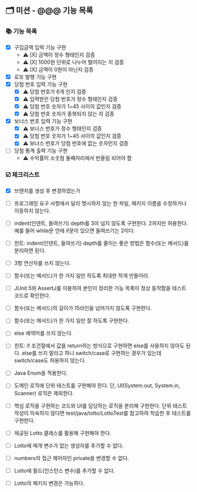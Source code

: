## 🗂 미션 - @@@ 기능 목록

###  📚 기능 목록

- [X] 구입금액 입력 기능 구현
  + ⚠️ [X] 금액이 정수 형태인지 검증
  + ⚠️ [X] 1000원 단위로 나누어 떨어지는 지 검증
  + ⚠️ [X] 금액이 0원이 아닌지 검증 
- [X] 로또 발행 기능 구현
- [x] 당첨 번호 입력 기능 구현
  + [x] ⚠️ 당첨 번호가 6개 인지 검증
  + [x] ⚠️ 입력받은 당첨 번호가 정수 형태인지 검증
  + [x] ⚠️ 당첨 번호 숫자가 1~45 사이의 값인지 검증
  + [x] ⚠️ 당첨 번호 숫자가 중복되지 않는 지 검증
- [x] 보너스 번호 입력 기능 구현
  + [x] ⚠️ 보너스 번호가 정수 형태인지 검증
  + [x] ⚠️ 당첨 번호 숫자가 1~45 사이의 값인지 검증
  + [x] ⚠️ 보너스 번호가 당첨 번호에 없는 숫자인지 검증
- [ ] 당첨 통계 출력 기능 구현
  + ⚠️ 수익률이 소숫점 둘째자리에서 반올림 되어야 함


###  ☑️ 체크리스트

- [x] 브랜치를 생성 후 변경하였는가
- [ ] 프로그래밍 요구 사항에서 달리 명시하지 않는 한 파일, 패키지 이름을 수정하거나 이동하지 않는다.
- [ ] indent(인덴트, 들여쓰기) depth를 3이 넘지 않도록 구현한다. 2까지만 허용한다.
  예를 들어 while문 안에 if문이 있으면 들여쓰기는 2이다.
- [ ] 힌트: indent(인덴트, 들여쓰기) depth를 줄이는 좋은 방법은 함수(또는 메서드)를 분리하면 된다.
- [ ] 3항 연산자를 쓰지 않는다.
- [ ] 함수(또는 메서드)가 한 가지 일만 하도록 최대한 작게 만들어라.
- [ ] JUnit 5와 AssertJ를 이용하여 본인이 정리한 기능 목록이 정상 동작함을 테스트 코드로 확인한다.
- [ ] 함수(또는 메서드)의 길이가 15라인을 넘어가지 않도록 구현한다.
- [ ] 함수(또는 메서드)가 한 가지 일만 잘 하도록 구현한다.
- [ ] else 예약어를 쓰지 않는다.
- [ ] 힌트: if 조건절에서 값을 return하는 방식으로 구현하면 else를 사용하지 않아도 된다.
else를 쓰지 말라고 하니 switch/case로 구현하는 경우가 있는데 switch/case도 허용하지 않는다.
- [ ] Java Enum을 적용한다.
- [ ] 도메인 로직에 단위 테스트를 구현해야 한다. 단, UI(System.out, System.in, Scanner) 로직은 제외한다.
- [ ] 핵심 로직을 구현하는 코드와 UI를 담당하는 로직을 분리해 구현한다.
단위 테스트 작성이 익숙하지 않다면 test/java/lotto/LottoTest를 참고하여 학습한 후 테스트를 구현한다.
- [ ] 제공된 Lotto 클래스를 활용해 구현해야 한다.
- [ ] Lotto에 매개 변수가 없는 생성자를 추가할 수 없다.
- [ ] numbers의 접근 제어자인 private을 변경할 수 없다.
- [ ] Lotto에 필드(인스턴스 변수)를 추가할 수 없다.
- [ ] Lotto의 패키지 변경은 가능하다.



